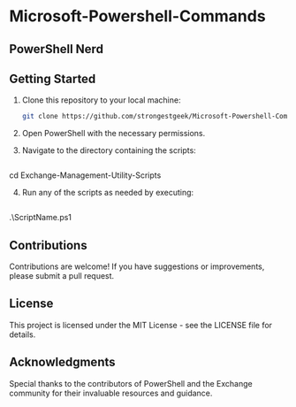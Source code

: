 # Microsoft-Powershell-Commands

## PowerShell Nerd

## Getting Started
1. Clone this repository to your local machine:
   ```bash
   git clone https://github.com/strongestgeek/Microsoft-Powershell-Commands.git

2. Open PowerShell with the necessary permissions.

3. Navigate to the directory containing the scripts:

   ```bash
cd Exchange-Management-Utility-Scripts

4. Run any of the scripts as needed by executing:
   ```bash
.\ScriptName.ps1

## Contributions
Contributions are welcome! If you have suggestions or improvements, please submit a pull request.

## License
This project is licensed under the MIT License - see the LICENSE file for details.

## Acknowledgments
Special thanks to the contributors of PowerShell and the Exchange community for their invaluable resources and guidance.
